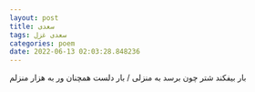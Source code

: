 ```yaml
---
layout: post
title: سعدی
tags: سعدی غزل
categories: poem
date: 2022-06-13 02:03:28.848236
---
```


بار بیفکند شتر چون برسد به منزلی / بار دلست همچنان ور به هزار منزلم